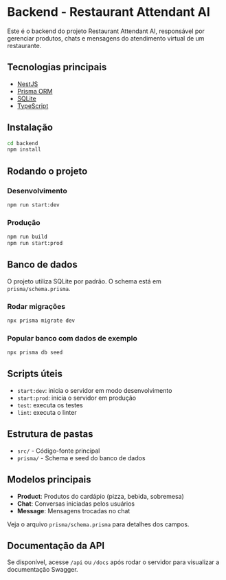 # Backend - Restaurant Attendant AI

Este é o backend do projeto Restaurant Attendant AI, responsável por gerenciar produtos, chats e mensagens do atendimento virtual de um restaurante.

## Tecnologias principais
- [NestJS](https://nestjs.com/)
- [Prisma ORM](https://www.prisma.io/)
- [SQLite](https://www.sqlite.org/)
- [TypeScript](https://www.typescriptlang.org/)

## Instalação

```bash
cd backend
npm install
```

## Rodando o projeto

### Desenvolvimento
```bash
npm run start:dev
```

### Produção
```bash
npm run build
npm run start:prod
```

## Banco de dados
O projeto utiliza SQLite por padrão. O schema está em `prisma/schema.prisma`.

### Rodar migrações
```bash
npx prisma migrate dev
```

### Popular banco com dados de exemplo
```bash
npx prisma db seed
```

## Scripts úteis
- `start:dev`: inicia o servidor em modo desenvolvimento
- `start:prod`: inicia o servidor em produção
- `test`: executa os testes
- `lint`: executa o linter

## Estrutura de pastas
- `src/` - Código-fonte principal
- `prisma/` - Schema e seed do banco de dados

## Modelos principais

- **Product**: Produtos do cardápio (pizza, bebida, sobremesa)
- **Chat**: Conversas iniciadas pelos usuários
- **Message**: Mensagens trocadas no chat

Veja o arquivo `prisma/schema.prisma` para detalhes dos campos.

## Documentação da API
Se disponível, acesse `/api` ou `/docs` após rodar o servidor para visualizar a documentação Swagger.
